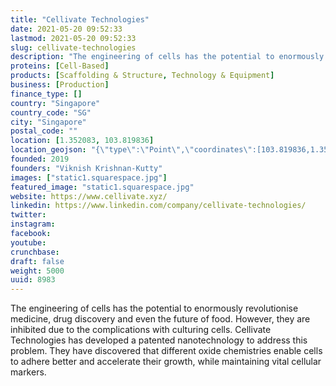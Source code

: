 ```yaml
---
title: "Cellivate Technologies"
date: 2021-05-20 09:52:33
lastmod: 2021-05-20 09:52:33
slug: cellivate-technologies
description: "The engineering of cells has the potential to enormously revolutionise medicine, drug discovery and even the future of food. However, they are inhibited due to the complications with culturing cells. Cellivate Technologies has developed a patented nanotechnology to address this problem. They have discovered that different oxide chemistries enable cells to adhere better and accelerate their growth, while maintaining vital cellular markers."
proteins: [Cell-Based]
products: [Scaffolding & Structure, Technology & Equipment]
business: [Production]
finance_type: []
country: "Singapore"
country_code: "SG"
city: "Singapore"
postal_code: ""
location: [1.352083, 103.819836]
location_geojson: "{\"type\":\"Point\",\"coordinates\":[103.819836,1.352083]}"
founded: 2019
founders: "Viknish Krishnan-Kutty"
images: ["static1.squarespace.jpg"]
featured_image: "static1.squarespace.jpg"
website: https://www.cellivate.xyz/
linkedin: https://www.linkedin.com/company/cellivate-technologies/
twitter: 
instagram: 
facebook: 
youtube: 
crunchbase: 
draft: false
weight: 5000
uuid: 8983
---
```

The engineering of cells has the potential to enormously revolutionise medicine, drug discovery and even the future of food. However, they are inhibited due to the complications with culturing cells. Cellivate Technologies has developed a patented nanotechnology to address this problem. They have discovered that different oxide chemistries enable cells to adhere better and accelerate their growth, while maintaining vital cellular markers.
